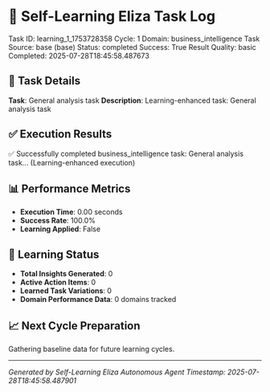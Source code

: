 # 🧠 Self-Learning Eliza Task Log
Task ID: learning_1_1753728358
Cycle: 1
Domain: business_intelligence
Task Source: base (base)
Status: completed
Success: True
Result Quality: basic
Completed: 2025-07-28T18:45:58.487673

## 🎯 Task Details
**Task**: General analysis task
**Description**: Learning-enhanced task: General analysis task

## ✅ Execution Results
✅ Successfully completed business_intelligence task: General analysis task... (Learning-enhanced execution)

## 📊 Performance Metrics
- **Execution Time**: 0.00 seconds
- **Success Rate**: 100.0%
- **Learning Applied**: False

## 🧠 Learning Status
- **Total Insights Generated**: 0
- **Active Action Items**: 0
- **Learned Task Variations**: 0
- **Domain Performance Data**: 0 domains tracked

## 📈 Next Cycle Preparation
Gathering baseline data for future learning cycles.

---
*Generated by Self-Learning Eliza Autonomous Agent*
*Timestamp: 2025-07-28T18:45:58.487901*
